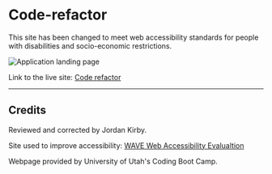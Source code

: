 # Code-refactor

This site has been changed to meet web accessibility standards for people with disabilities and socio-economic restrictions.

![Application landing page](https://feizhi255.github.io/code-refactor/assets/images/2020-07-24.png)

Link to the live site: [Code refactor](https://feizhi255.github.io/code-refactor/)

---
## Credits

Reviewed and corrected by Jordan Kirby.

Site used to improve accessibility: [WAVE Web Accessibility Evalualtion](https://wave.webaim.org/)

Webpage provided by University of Utah's Coding Boot Camp.